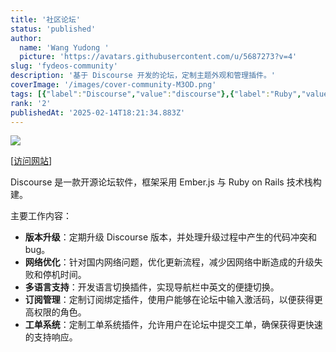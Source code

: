```yaml
---
title: '社区论坛'
status: 'published'
author:
  name: 'Wang Yudong '
  picture: 'https://avatars.githubusercontent.com/u/5687273?v=4'
slug: 'fydeos-community'
description: '基于 Discourse 开发的论坛，定制主题外观和管理插件。'
coverImage: '/images/cover-community-M3OD.png'
tags: [{"label":"Discourse","value":"discourse"},{"label":"Ruby","value":"ruby"},{"label":"CSS","value":"css"},{"value":"postgres","label":"Postgres"}]
rank: '2'
publishedAt: '2025-02-14T18:21:34.883Z'
---
```


![](/images/cover-community-QwOT.png)

\[[访问网站](https://community.fydeos.com)\]

Discourse 是一款开源论坛软件，框架采用 Ember.js 与 Ruby on Rails 技术栈构建。

主要工作内容：

- **版本升级**：定期升级 Discourse 版本，并处理升级过程中产生的代码冲突和 bug。
- **网络优化**：针对国内网络问题，优化更新流程，减少因网络中断造成的升级失败和停机时间。
- **多语言支持**：开发语言切换插件，实现导航栏中英文的便捷切换。
- **订阅管理**：定制订阅绑定插件，使用户能够在论坛中输入激活码，以便获得更高权限的角色。
- **工单系统**：定制工单系统插件，允许用户在论坛中提交工单，确保获得更快速的支持响应。